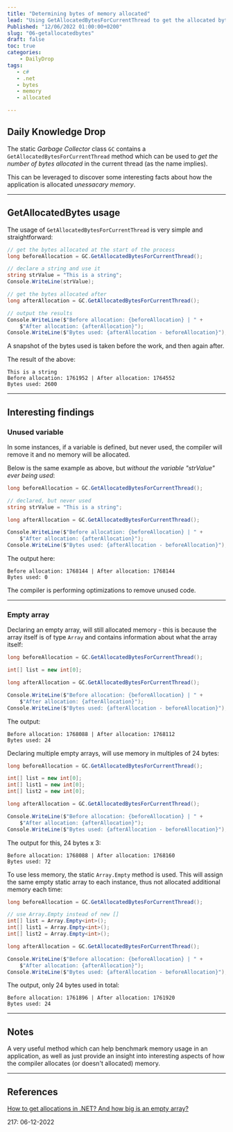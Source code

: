 ```yaml
---
title: "Determining bytes of memory allocated"
lead: "Using GetAllocatedBytesForCurrentThread to get the allocated bytes in a thread"
Published: "12/06/2022 01:00:00+0200"
slug: "06-getallocatedbytes"
draft: false
toc: true
categories:
    - DailyDrop
tags:
   - c#
   - .net
   - bytes
   - memory
   - allocated

---
```


## Daily Knowledge Drop

The static _Garbage Collector_ class `GC` contains a `GetAllocatedBytesForCurrentThread` method which can be used to _get the number of bytes allocated_ in the current thread (as the name implies). 

This can be leveraged to discover some interesting facts about how the application is allocated _unessacary memory_.

---

## GetAllocatedBytes usage

The usage of `GetAllocatedBytesForCurrentThread` is very simple and straightforward:

``` csharp
// get the bytes allocated at the start of the process
long beforeAllocation = GC.GetAllocatedBytesForCurrentThread();

// declare a string and use it
string strValue = "This is a string";
Console.WriteLine(strValue);

// get the bytes allocated after
long afterAllocation = GC.GetAllocatedBytesForCurrentThread();

// output the results
Console.WriteLine($"Before allocation: {beforeAllocation} | " +
    $"After allocation: {afterAllocation}");
Console.WriteLine($"Bytes used: {afterAllocation - beforeAllocation}");
```

A snapshot of the bytes used is taken before the work, and then again after.

The result of the above:

``` terminal
This is a string
Before allocation: 1761952 | After allocation: 1764552
Bytes used: 2600
```

---

## Interesting findings

### Unused variable

In some instances, if a variable is defined, but never used, the compiler will remove it and no memory will be allocated.

Below is the same example as above, but _without the variable "strValue" ever being used_:

``` csharp
long beforeAllocation = GC.GetAllocatedBytesForCurrentThread();

// declared, but never used
string strValue = "This is a string";

long afterAllocation = GC.GetAllocatedBytesForCurrentThread();

Console.WriteLine($"Before allocation: {beforeAllocation} | " +
    $"After allocation: {afterAllocation}");
Console.WriteLine($"Bytes used: {afterAllocation - beforeAllocation}");
```

The output here:

``` terminal
Before allocation: 1768144 | After allocation: 1768144
Bytes used: 0
```

The compiler is performing optimizations to remove unused code.

---

### Empty array

Declaring an empty array, will still allocated memory - this is because the array itself is of type `Array` and contains information about what the array itself:

``` csharp
long beforeAllocation = GC.GetAllocatedBytesForCurrentThread();

int[] list = new int[0];

long afterAllocation = GC.GetAllocatedBytesForCurrentThread();

Console.WriteLine($"Before allocation: {beforeAllocation} | " +
    $"After allocation: {afterAllocation}");
Console.WriteLine($"Bytes used: {afterAllocation - beforeAllocation}");
```

The output:

``` terminal
Before allocation: 1768088 | After allocation: 1768112
Bytes used: 24
```

Declaring multiple empty arrays, will use memory in multiples of 24 bytes:

``` csharp
long beforeAllocation = GC.GetAllocatedBytesForCurrentThread();

int[] list = new int[0];
int[] list1 = new int[0];
int[] list2 = new int[0];

long afterAllocation = GC.GetAllocatedBytesForCurrentThread();

Console.WriteLine($"Before allocation: {beforeAllocation} | " +
    $"After allocation: {afterAllocation}");
Console.WriteLine($"Bytes used: {afterAllocation - beforeAllocation}");
```

The output for this, 24 bytes x 3:

``` terminal
Before allocation: 1768088 | After allocation: 1768160
Bytes used: 72
```

To use less memory, the static `Array.Empty` method is used. This will assign the same empty static array to each instance, thus not allocated additional memory each time:

``` csharp
long beforeAllocation = GC.GetAllocatedBytesForCurrentThread();

// use Array.Empty instead of new []
int[] list = Array.Empty<int>();
int[] list1 = Array.Empty<int>();
int[] list2 = Array.Empty<int>();

long afterAllocation = GC.GetAllocatedBytesForCurrentThread();

Console.WriteLine($"Before allocation: {beforeAllocation} | " +
    $"After allocation: {afterAllocation}");
Console.WriteLine($"Bytes used: {afterAllocation - beforeAllocation}");
```

The output, only 24 bytes used in total:

``` terminal
Before allocation: 1761896 | After allocation: 1761920
Bytes used: 24
```

---

## Notes

A very useful method which can help benchmark memory usage in an application, as well as just provide an insight into interesting aspects of how the compiler allocates (or doesn't allocated) memory.

---


## References

[How to get allocations in .NET? And how big is an empty array?](https://steven-giesel.com/blogPost/db43d6f4-4b93-415f-be03-600ee358cdfd)  

<?# DailyDrop ?>217: 06-12-2022<?#/ DailyDrop ?>
